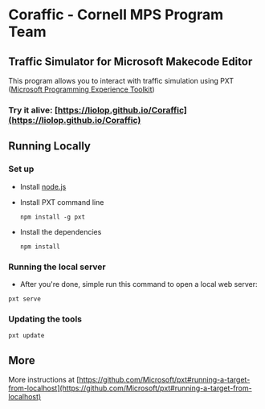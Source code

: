 # Coraffic - Cornell MPS Program Team

## Traffic Simulator for Microsoft Makecode Editor
This program allows you to interact with traffic simulation using PXT ([Microsoft Programming Experience Toolkit](https://github.com/Microsoft/pxt))

### Try it alive: [https://liolop.github.io/Coraffic](https://liolop.github.io/Coraffic)

## Running Locally
### Set up
- Install [node.js](https://nodejs.org/en/)
- Install PXT command line

  `npm install -g pxt`
- Install the dependencies

  `npm install`

### Running the local server

- After you're done, simple run this command to open a local web server:
  
 `pxt serve`

### Updating the tools

 `pxt update`

## More
More instructions at [https://github.com/Microsoft/pxt#running-a-target-from-localhost](https://github.com/Microsoft/pxt#running-a-target-from-localhost) 
